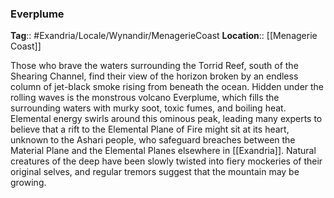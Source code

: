 ### Everplume
**Tag**:: #Exandria/Locale/Wynandir/MenagerieCoast
**Location**:: [[Menagerie Coast]]

Those who brave the waters surrounding the Torrid Reef, south of the Shearing Channel, find their view of the horizon broken by an endless column of jet-black smoke rising from beneath the ocean. Hidden under the rolling waves is the monstrous volcano Everplume, which fills the surrounding waters with murky soot, toxic fumes, and boiling heat. Elemental energy swirls around this ominous peak, leading many experts to believe that a rift to the Elemental Plane of Fire might sit at its heart, unknown to the Ashari people, who safeguard breaches between the Material Plane and the Elemental Planes elsewhere in [[Exandria]]. Natural creatures of the deep have been slowly twisted into fiery mockeries of their original selves, and regular tremors suggest that the mountain may be growing.
